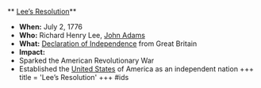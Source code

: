 ** [Lee’s Resolution](./../lee’s-resolution/)**

* **When:** July 2, 1776
* **Who:** Richard Henry Lee, [John Adams](./../john-adams/)
* **What:** [Declaration of Independence](./../declaration-of-independence/) from Great Britain
* **Impact:**
 * Sparked the American Revolutionary War
 * Established the [United States](./../united-states/) of America as an independent nation
+++
 title = 'Lee’s Resolution'
+++
#ids